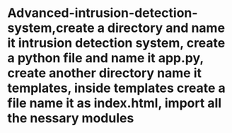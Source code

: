 # Advanced-intrusion-detection-system,create a directory and name it intrusion detection system, create a python file and name it app.py, create another directory name it templates, inside templates create a file name it as index.html, import all the nessary modules
